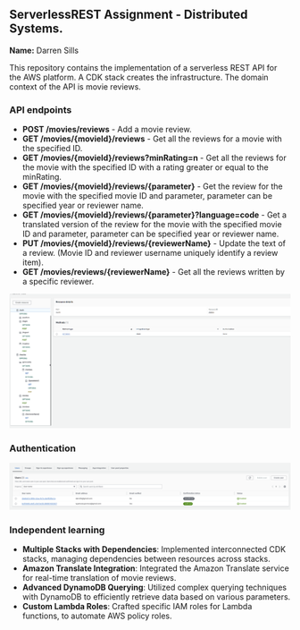 ## ServerlessREST Assignment - Distributed Systems.

__Name:__ Darren Sills

This repository contains the implementation of a serverless REST API for the AWS platform. A CDK stack creates the infrastructure. The domain context of the API is movie reviews.

### API endpoints
 
+ **POST /movies/reviews** - Add a movie review.
+ **GET /movies/{movieId}/reviews** - Get all the reviews for a movie with the specified ID.
+ **GET /movies/{movieId}/reviews?minRating=n** - Get all the reviews for the movie with the specified ID with a rating greater or equal to the minRating.
+ **GET /movies/{movieId}/reviews/{parameter}** - Get the review for the movie with the specified movie ID and parameter, parameter can be specified year or reviewer name.
+ **GET /movies/{movieId}/reviews/{parameter}?language=code** - Get a translated version of the review for the movie with the specified movie ID and parameter, parameter can be specified year or reviewer name.
+ **PUT /movies/{movieId}/reviews/{reviewerName}** - Update the text of a review. (Movie ID and reviewer username uniquely identify a review item).
+ **GET /movies/reviews/{reviewerName}** - Get all the reviews written by a specific reviewer.

![](images/api1.png)

### Authentication

![](/images/pool.png)

### Independent learning

+ **Multiple Stacks with Dependencies**: Implemented interconnected CDK stacks, managing dependencies between resources across stacks.
+ **Amazon Translate Integration**: Integrated the Amazon Translate service for real-time translation of movie reviews.
+ **Advanced DynamoDB Querying**: Utilized complex querying techniques with DynamoDB to efficiently retrieve data based on various parameters.
+ **Custom Lambda Roles**: Crafted specific IAM roles for Lambda functions, to automate AWS policy roles.

